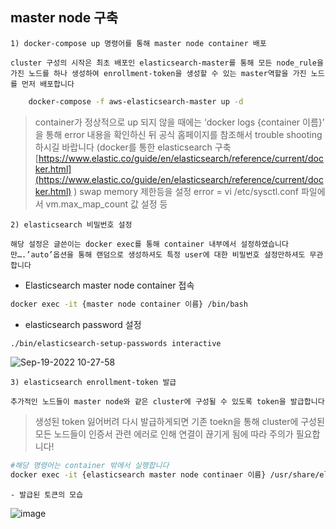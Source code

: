 ##  **master node 구축**
    
    1) docker-compose up 명령어를 통해 master node container 배포
    
    cluster 구성의 시작은 최초 배포인 elasticsearch-master를 통해 모든 node_rule을 가진 노드를 하나 생성하여 enrollment-token을 생성할 수 있는 master역할을 가진 노드를 먼저 배포합니다

```bash
    docker-compose -f aws-elasticsearch-master up -d  
```
    
> container가 정상적으로 up 되지 않을 때에는 ‘docker logs {container 이름}’ 을 통해 error 내용을 확인하신 뒤 공식 홈페이지를 참조해서 trouble shooting 하시길 바랍니다
(docker를 통한 elasticsearch 구축[https://www.elastic.co/guide/en/elasticsearch/reference/current/docker.html](https://www.elastic.co/guide/en/elasticsearch/reference/current/docker.html) )
swap memory 제한등을 설정 error = vi /etc/sysctl.conf 파일에서 vm.max_map_count 값 설정 등
> 
    
    2) elasticsearch 비밀번호 설정

    해당 설정은 글쓴이는 docker exec를 통해 container 내부에서 설정하였습니다만….’auto’옵션을 통해 랜덤으로 생성하셔도 특정 user에 대한 비밀번호 설정만하셔도 무관합니다

- Elasticsearch master node container 접속

```bash
docker exec -it {master node container 이름} /bin/bash
```

- elasticsearch password 설정

```bash
./bin/elasticsearch-setup-passwords interactive
```
    
![Sep-19-2022 10-27-58](https://user-images.githubusercontent.com/65060314/196607426-13b33bf2-7a77-4c98-a352-7f754d565899.gif)
    
    3) elasticsearch enrollment-token 발급 
    
    추가적인 노드들이 master node와 같은 cluster에 구성될 수 있도록 token을 발급합니다 
    
> 생성된 token 잃어버려 다시 발급하게되면 기존 toekn을 통해 cluster에 구성된 모든 노드들이 인증서 관련 에러로 인해 연결이 끊기게 됨에 따라 주의가 필요합니다!
> 
    
```bash
#해당 명령어는 container 밖에서 실행합니다
docker exec -it {elasticsearch master node continaer 이름} /usr/share/elasticsearch/bin/elasticsearch-create-enrollment-token -s node
```
    
    - 발급된 토큰의 모습
    
![image](https://user-images.githubusercontent.com/65060314/196607563-ea8f5231-30c4-48de-b08e-30cb91c7ad20.png)
    

